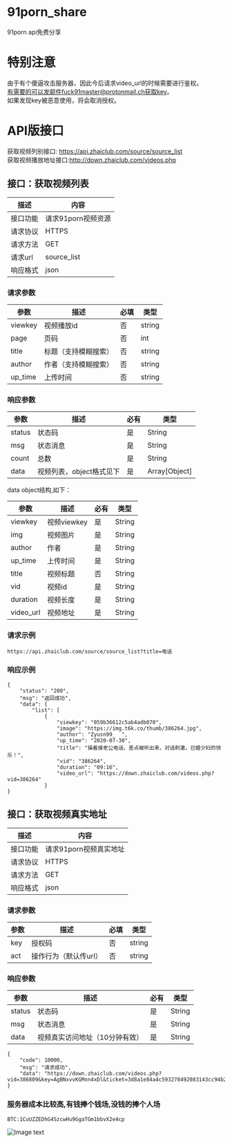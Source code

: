 # 91porn_share
91porn api免费分享
# 特别注意
由于有个傻逼攻击服务器，因此今后请求video_url的时候需要进行鉴权。  
有需要的可以发邮件fuck91master@protonmail.ch获取key。  
如果发现key被恶意使用，将会取消授权。
# API版接口 

获取视频列别接口: https://api.zhaiclub.com/source/source_list  
获取视频播放地址接口:http://down.zhaiclub.com/videos.php

## 接口：获取视频列表
| 描述     | 内容               |
| -------- | ------------------ |
| 接口功能 | 请求91porn视频资源 |
| 请求协议 | HTTPS              |
| 请求方法 | GET                |
| 请求url  | source_list           |
| 响应格式 | json               |

### 请求参数

| 参数     | 描述                                             | 必填 | 类型   |
| -------- | ------------------------------------------------ | ---- | ------ |
| viewkey  | 视频播放id                                             | 否  | string    |
| page     | 页码                                             | 否  | int    |
| title     | 标题（支持模糊搜索）                                           | 否  | string   |
| author     | 作者（支持模糊搜索）                                             | 否  |  string   |
| up_time     |上传时间                                             | 否  | string   |



### 响应参数

| 参数        | 描述                     | 必有 | 类型          |
| ----------- | ------------------------ | ---- | ------------- |
| status   | 状态码                   | 是   | String        |
| msg | 状态消息                   | 是   | String        |
| count| 总数         | 是   | String        |
| data | 视频列表，object格式见下 | 是   | Array[Object] |


data object结构,如下：

| 参数       | 描述        | 必有 | 类型   |
| ---------- | ----------- | ---- | ------ |
| viewkey    | 视频viewkey | 是   | String |
| img      | 视频图片    | 是   | String |
| author        | 作者 | 是   | String |
| up_time   | 上传时间    | 是   | String |
| title   | 视频标题    | 否   | String |
| vid | 视频id    | 是   | String |
| duration | 视频长度  | 是   | String |
| video_url | 视频地址  | 是   | String |

### 请求示例

```
https://api.zhaiclub.com/source/source_list?title=电话
```

### 响应示例


```
{
    "status": "200",
    "msg": "返回成功",
    "data": {
        "list": [
            {
                "viewkey": "059b36612c5ab4adb070",
                "image": "https://img.t6k.co/thumb/386264.jpg",
                "author": "Zyusn99_  ",
                "up_time": "2020-07-30",
                "title": "操着接老公电话，差点被听出来，对话刺激，已婚少妇的快乐！",
                "vid": "386264",
                "duration": "09:16",
                "video_url": "https://down.zhaiclub.com/videos.php?vid=386264"
            }
}
```
## 接口：获取视频真实地址
| 描述     | 内容               |
| -------- | ------------------ |
| 接口功能 | 请求91porn视频真实地址 |
| 请求协议 | HTTPS              |
| 请求方法 | GET                |
| 响应格式 | json               |

### 请求参数

| 参数     | 描述                                             | 必填 | 类型   |
| -------- | ------------------------------------------------ | ---- | ------ |
| key     | 授权码                                             | 否  | string    |
| act     | 操作行为（默认传url）                                            | 否  | string   |



### 响应参数

| 参数        | 描述                     | 必有 | 类型          |
| ----------- | ------------------------ | ---- | ------------- |
| status   | 状态码                   | 是   | String        |
| msg | 状态消息                   | 是   | String        |
| data | 视频真实访问地址（10分钟有效） | 是   | String |

```
{
    "code": 10000,
    "msg": "请求成功",
    "data": "https://down.zhaiclub.com/videos.php?vid=386809&key=AgBNxvvKGMnn4xDl&ticket=3d8a1e84a4c593278492083143cc94b2"
}
```

### 服务器成本比较高,有钱捧个钱场,没钱的捧个人场

```
BTC:1CuUZZEDhG4SzcwHu9GgaTGm1bbvX2e4cp

```
![Image text](https://github.com/fuck91master/91porn_share/blob/master/BTC.jpg)


